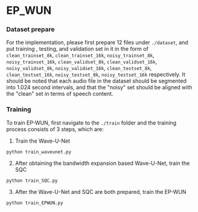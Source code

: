 # EP_WUN

### Dataset prepare
For the implementation, please first prepare 12 files under `./dataset`, and put training , testing, and validation set in it in the form of `clean_trainset_8k`, `clean_trainset_16k`, `noisy_trainset_8k`, `noisy_trainset_16k`, `clean_validset_8k`, `clean_validset_16k`, `noisy_validset_8k`, `noisy_validset_16k`, `clean_testset_8k`, `clean_testset_16k`, `noisy_testset_8k`, `noisy_testset_16k` respectively.
It should be noted that each audio file in the dataset should be segmented into 1.024 second intervals, and that the "noisy" set should be aligned with the "clean" set in terms of speech content.


### Training
To train EP-WUN, first navigate to the `./train` folder and the training process consists of 3 steps, which are:
1. Train the Wave-U-Net
```
python train_waveunet.py
```
2. After obtaining the bandwidth expansion based Wave-U-Net, train the SQC
```
python train_SQC.py
```
3. After the Wave-U-Net and SQC are both prepared, train the EP-WUN
```
python train_EPWUN.py
```